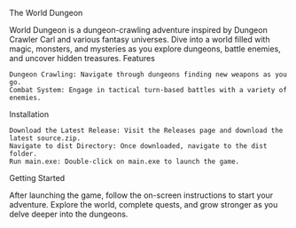 The World Dungeon

World Dungeon is a dungeon-crawling adventure inspired by Dungeon Crawler Carl and various fantasy universes. Dive into a world filled with magic, monsters, and mysteries as you explore dungeons, battle enemies, and uncover hidden treasures.
Features

    Dungeon Crawling: Navigate through dungeons finding new weapons as you go.
    Combat System: Engage in tactical turn-based battles with a variety of enemies.
    
Installation

    Download the Latest Release: Visit the Releases page and download the latest source.zip.
    Navigate to dist Directory: Once downloaded, navigate to the dist folder.
    Run main.exe: Double-click on main.exe to launch the game.

Getting Started

After launching the game, follow the on-screen instructions to start your adventure. Explore the world, complete quests, and grow stronger as you delve deeper into the dungeons.
